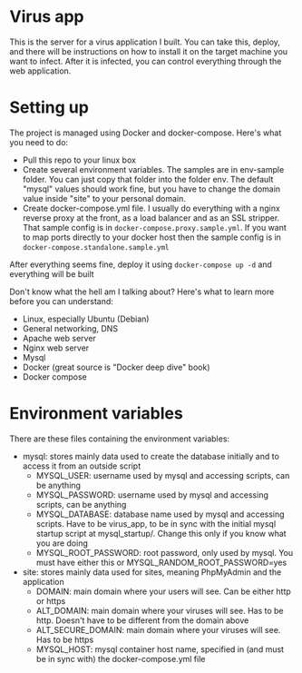 # Virus app

This is the server for a virus application I built. You can take this, deploy, and there will be instructions on how to install it on the target machine you want to infect. After it is infected, you can control everything through the web application.

# Setting up

The project is managed using Docker and docker-compose. Here's what you need to do:
- Pull this repo to your linux box
- Create several environment variables. The samples are in env-sample folder. You can just copy that folder into the folder env. The default "mysql" values should work fine, but you have to change the domain value inside "site" to your personal domain.
- Create docker-compose.yml file. I usually do everything with a nginx reverse proxy at the front, as a load balancer and as an SSL stripper. That sample config is in `docker-compose.proxy.sample.yml`. If you want to map ports directly to your docker host then the sample config is in `docker-compose.standalone.sample.yml`

After everything seems fine, deploy it using `docker-compose up -d` and everything will be built

Don't know what the hell am I talking about? Here's what to learn more before you can understand:
- Linux, especially Ubuntu (Debian)
- General networking, DNS
- Apache web server
- Nginx web server
- Mysql
- Docker (great source is "Docker deep dive" book)
- Docker compose

# Environment variables

There are these files containing the environment variables:
- mysql: stores mainly data used to create the database initially and to access it from an outside script
  - MYSQL_USER: username used by mysql and accessing scripts, can be anything
  - MYSQL_PASSWORD: username used by mysql and accessing scripts, can be anything
  - MYSQL_DATABASE: database name used by mysql and accessing scripts. Have to be virus_app, to be in sync with the initial mysql startup script at mysql_startup/. Change this only if you know what you are doing
  - MYSQL_ROOT_PASSWORD: root password, only used by mysql. You must have either this or MYSQL_RANDOM_ROOT_PASSWORD=yes
- site: stores mainly data used for sites, meaning PhpMyAdmin and the application
  - DOMAIN: main domain where your users will see. Can be either http or https
  - ALT_DOMAIN: main domain where your viruses will see. Has to be http. Doesn't have to be different from the domain above
  - ALT_SECURE_DOMAIN: main domain where your viruses will see. Has to be https
  - MYSQL_HOST: mysql container host name, specified in (and must be in sync with) the docker-compose.yml file
